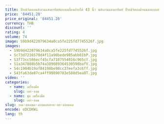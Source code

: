 ```yaml
---
title: ป้ายดิจิตอลพลังงานแสงอาทิตย์แบบเคลื่อนย้ายได้ 43 นิ้ว พลังงานแสงอาทิตย์ ป้ายดิจิตอลด้านนอกแบบพับได้
price: '84451.28'
price_original: '84451.28'
currency: THB
discount: ''
rating: 4
volume: 74
image: S9b9d422079634a0ca5fe225fd7745526f.jpg
images:
  - S9b9d422079634a0ca5fe225fd7745526f.jpg
  - Sc73d7216570d4f11a90bede985abb01bP.jpg
  - S3f73cc566ecf45cfa7187554016c965cY.jpg
  - S1a347808b5b74a389089364530598bafV.jpg
  - S4c1904b19af84198be98cc37eefa3c6ff.jpg
  - S43fa63de87ca4ff99890783e588d5ea8T.jpg
video: ''
categories:
  - name: เครื่องมือ
    slug: เคร-องม
  - name: ชุด เครื่องมือ
    slug: เคร-องม
slug: ายด-ตอลพล-งงานแสงอาท-ตย-แบบเคล
encode: oDCDKWi
lang: th
---
```

  